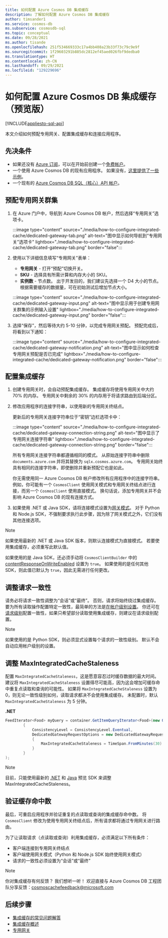 ```yaml
---
title: 如何配置 Azure Cosmos DB 集成缓存
description: 了解如何配置 Azure Cosmos DB 集成缓存
author: timsander1
ms.service: cosmos-db
ms.subservice: cosmosdb-sql
ms.topic: conceptual
ms.date: 09/28/2021
ms.author: tisande
ms.openlocfilehash: 251f534669333c17a4bb408a23b33f73c79c9e9f
ms.sourcegitcommit: 1f29603291b885dc2812ef45aed026fbf9dedba0
ms.translationtype: HT
ms.contentlocale: zh-CN
ms.lasthandoff: 09/29/2021
ms.locfileid: "129229696"
---
```

# <a name="how-to-configure-the-azure-cosmos-db-integrated-cache-preview"></a>如何配置 Azure Cosmos DB 集成缓存（预览版）
[!INCLUDE[appliesto-sql-api](includes/appliesto-sql-api.md)]

本文介绍如何预配专用网关、配置集成缓存和连接应用程序。 

## <a name="prerequisites"></a>先决条件

- 如果还没有 [Azure 订阅](../guides/developer/azure-developer-guide.md#understanding-accounts-subscriptions-and-billing)，可以在开始前创建一个[免费帐户](https://azure.microsoft.com/free/?ref=microsoft.com&utm_source=microsoft.com&utm_medium=docs&utm_campaign=visualstudio)。
- 一个使用 Azure Cosmos DB 的现有应用程序。 如果没有，[这里提供了一些示例](https://github.com/AzureCosmosDB/labs)。
- 一个现有的 [Azure Cosmos DB SQL（核心）API 帐户](create-cosmosdb-resources-portal.md)。

## <a name="provision-a-dedicated-gateway-cluster"></a>预配专用网关群集

1. 在 Azure 门户中，导航到 Azure Cosmos DB 帐户，然后选择“专用网关”选项卡。

   :::image type="content" source="./media/how-to-configure-integrated-cache/dedicated-gateway-tab.png" alt-text="图中显示如何导航到“专用网关”选项卡" lightbox="./media/how-to-configure-integrated-cache/dedicated-gateway-tab.png" border="false":::

2. 使用以下详细信息填写“专用网关”表单：

   * **专用网关** - 打开“预配”切换开关。 
   * **SKU** - 选择具有所需计算和内存大小的 SKU。 
   *  **实例数** - 节点数。 出于开发目的，我们建议先选择一个 D4 大小的节点。 根据需要缓存的数据量，可在初始测试后增加节点大小。

   :::image type="content" source="./media/how-to-configure-integrated-cache/dedicated-gateway-input.png" alt-text="图中显示用于创建专用网关群集的示例输入设置" lightbox="./media/how-to-configure-integrated-cache/dedicated-gateway-input.png" border="false":::

3. 选择“保存”，然后等待大约 5-10 分钟，以完成专用网关预配。 预配完成后，将看到以下通知：

   :::image type="content" source="./media/how-to-configure-integrated-cache/dedicated-gateway-notification.png" alt-text="图中显示如何检查专用网关预配是否已完成" lightbox="./media/how-to-configure-integrated-cache/dedicated-gateway-notification.png" border="false":::

## <a name="configuring-the-integrated-cache"></a>配置集成缓存

1. 创建专用网关时，会自动预配集成缓存。 集成缓存将使用专用网关中大约 70% 的内存。 专用网关中剩余的 30% 的内存用于将请求路由到后端分区。

2.  修改应用程序的连接字符串，以使用新的专用网关终结点。

      更新后的专用网关连接字符串位于“密钥”边栏选项卡中：
   
      :::image type="content" source="./media/how-to-configure-integrated-cache/dedicated-gateway-connection-string.png" alt-text="图中显示了专用网关连接字符串" lightbox="./media/how-to-configure-integrated-cache/dedicated-gateway-connection-string.png" border="false":::

      所有专用网关连接字符串都遵循相同的模式。 从原始连接字符串中删除 `documents.azure.com` 并将其替换为 `sqlx.cosmos.azure.com`。 专用网关始终具有相同的连接字符串，即使删除并重新预配它也是如此。

      你无需使用同一 Azure Cosmos DB 帐户修改所有应用程序中的连接字符串。 例如，你可能有一个 `CosmosClient` 使用网关模式和专用网关终结点进行连接，而另一个 `CosmosClient` 使用直接模式。 换句话说，添加专用网关并不会影响 Azure Cosmos DB 的现有连接方式。

3. 如果使用 .NET 或 Java SDK，请将连接模式设置为[网关模式](sql-sdk-connection-modes.md#available-connectivity-modes)。 对于 Python 和 Node.js SDK，不强制要求执行此步骤，因为除了网关模式之外，它们没有其他连接选项。

> [!NOTE]
> 如果使用最新的 .NET 或 Java SDK 版本，则默认连接模式为直接模式。 若要使用集成缓存，必须重写此默认值。

如果使用的是 Java SDK，还必须手动将 `CosmosClientBuilder` 中的 [contentResponseOnWriteEnabled](/java/api/com.azure.cosmos.cosmosclientbuilder.contentresponseonwriteenabled?view=azure-java-stable&preserve-view=true) 设置为 `true`。 如果使用的是任何其他 SDK，则此值已默认为 `true`，因此无需进行任何更改。

## <a name="adjust-request-consistency"></a>调整请求一致性

请务必将请求一致性调整为“会话”或“最终”。 否则，请求将始终绕过集成缓存。 要为所有读取操作配置特定一致性，最简单的方法是[在帐户级别设置](consistency-levels.md#configure-the-default-consistency-level)。 你还可在[请求级别](how-to-manage-consistency.md#override-the-default-consistency-level)配置一致性，如果只希望部分读取使用集成缓存，则建议在请求级别配置。

> [!NOTE]
> 如果使用的是 Python SDK，则必须显式设置每个请求的一致性级别。 默认不会自动应用帐户级别的设置。

## <a name="adjust-maxintegratedcachestaleness"></a>调整 MaxIntegratedCacheStaleness

配置 `MaxIntegratedCacheStaleness`，这是愿意容忍过时缓存数据的最大时间。 建议将 `MaxIntegratedCacheStaleness` 设置得尽可能高，因为这会增加可缓存命中重复点读取和查询的可能性。 如果将 `MaxIntegratedCacheStaleness` 设置为 0，则无论一致性级别如何，读取请求都决不会使用集成缓存。 未配置时，默认 `MaxIntegratedCacheStaleness` 为 5 分钟。

**.NET**

```csharp
FeedIterator<Food> myQuery = container.GetItemQueryIterator<Food>(new QueryDefinition("SELECT * FROM c"), requestOptions: new QueryRequestOptions
        {
            ConsistencyLevel = ConsistencyLevel.Eventual,
            DedicatedGatewayRequestOptions = new DedicatedGatewayRequestOptions 
            { 
                MaxIntegratedCacheStaleness = TimeSpan.FromMinutes(30) 
            }
        }
);
```

> [!NOTE]
> 目前，只能使用最新的 [.NET](https://www.nuget.org/packages/Microsoft.Azure.Cosmos/3.17.0-preview) 和 [Java](https://mvnrepository.com/artifact/com.azure/azure-cosmos/4.16.0-beta.1) 预览 SDK 来调整 MaxIntegratedCacheStaleness。

## <a name="verify-cache-hits"></a>验证缓存命中数

最后，可重启应用程序并验证重复的点读取或查询的集成缓存命中数。 将 `CosmosClient` 修改为使用专用网关终结点后，所有请求都将通过专用网关进行路由。

为了让读取请求（点读取或查询）利用集成缓存，必须满足以下所有条件：

-   客户端连接到专用网关终结点
-  客户端使用网关模式（Python 和 Node.js SDK 始终使用网关模式）
-   请求的一致性必须设置为“会话”或“最终”

> [!NOTE]
> 你对集成缓存有何反馈？ 我们想听一听！ 欢迎直接与 Azure Cosmos DB 工程团队分享反馈：cosmoscachefeedback@microsoft.com


## <a name="next-steps"></a>后续步骤

- [集成缓存的常见问题解答](integrated-cache-faq.md)
- [集成缓存概述](integrated-cache.md)
- [专用网关](dedicated-gateway.md)